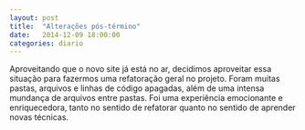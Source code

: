 ```yaml
---
layout: post
title:  "Alterações pós-término"
date:   2014-12-09 18:00:00
categories: diario
---
```

Aproveitando que o novo site já está no ar, decidimos aproveitar essa situação para fazermos uma refatoração geral no projeto. Foram muitas pastas, arquivos e linhas de código apagadas, além de uma intensa mundança de arquivos entre pastas. Foi uma experiência emocionante e enriquecedora, tanto no sentido de refatorar quanto no sentido de aprender novas técnicas.